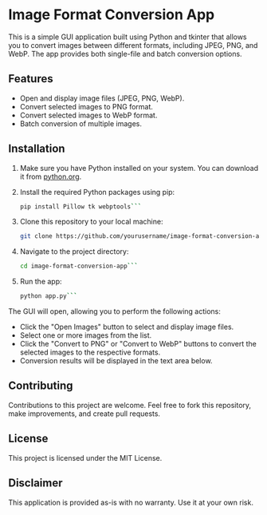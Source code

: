 # Image Format Conversion App

This is a simple GUI application built using Python and tkinter that allows you to convert images between different formats, including JPEG, PNG, and WebP. The app provides both single-file and batch conversion options.

## Features

- Open and display image files (JPEG, PNG, WebP).
- Convert selected images to PNG format.
- Convert selected images to WebP format.
- Batch conversion of multiple images.

## Installation

1. Make sure you have Python installed on your system. You can download it from [python.org](https://www.python.org/downloads/).

2. Install the required Python packages using pip:
   ```bash
   pip install Pillow tk webptools```

3. Clone this repository to your local machine:
   ```bash
   git clone https://github.com/yourusername/image-format-conversion-app.git```

4. Navigate to the project directory:
   ```bash
   cd image-format-conversion-app```

5. Run the app:
   ```bash
   python app.py```

The GUI will open, allowing you to perform the following actions:
- Click the "Open Images" button to select and display image files.
- Select one or more images from the list.
- Click the "Convert to PNG" or "Convert to WebP" buttons to convert the selected images to the respective formats.
- Conversion results will be displayed in the text area below.

## Contributing

Contributions to this project are welcome. Feel free to fork this repository, make improvements, and create pull requests.

## License

This project is licensed under the MIT License.

## Disclaimer

This application is provided as-is with no warranty. Use it at your own risk.

